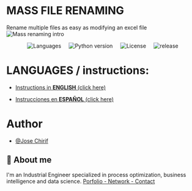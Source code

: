 # MASS FILE RENAMING 
Rename multiple files as easy as modifying an excel file
![Mass renaming intro](https://github.com/user-attachments/assets/551a74fd-3a82-4f92-9f73-1a754c3e3a2c)

  <!--- Badges /> --->
<div style="display: flex; justify-content: center; gap: 20px; align-items: center;">
  <img src="https://img.shields.io/github/languages/top/JOSECHIRIF/Mass-file-renaming" alt="Languages" />
  <img src="https://img.shields.io/badge/python-3.11.5-blue" alt="Python version" />
  <img src="https://img.shields.io/github/license/JoseChirif/Mass-file-renaming-with-excel" alt="License" />
  <img src="https://img.shields.io/github/release/JoseChirif/Mass-file-renaming-with-excel" alt="release" />
  <!--- <img src="https://img.shields.io/github/stars/JoseChirif/Mass-file-renaming-with-excel?style=social" alt="Stars" /> --->
</div>


# LANGUAGES / instructions:
- [Instructions in **ENGLISH** (click here)](https://github.com/JoseChirif/Mass-file-renaming/blob/main/instructions/Instructions%20-%20en.md)

- [Instrucciones en **ESPAÑOL** (click here)](https://github.com/JoseChirif/Mass-file-renaming/blob/main/instructions/Instructions%20-%20es.md)




# Author
- [@Jose Chirif](https://github.com/JoseChirif)

## 🚀 About me
I'm an Industrial Engineer specialized in process optimization, business intelligence and data science.
[Porfolio - Network - Contact](https://linktr.ee/jchirif)








